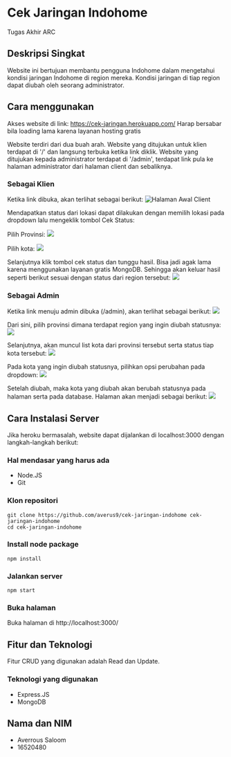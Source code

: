 # Cek Jaringan Indohome
Tugas Akhir ARC 
## Deskripsi Singkat
Website ini bertujuan membantu pengguna Indohome dalam mengetahui kondisi jaringan Indohome di region mereka. 
Kondisi jaringan di tiap region dapat diubah oleh seorang administrator.
## Cara menggunakan
Akses website di link: https://cek-jaringan.herokuapp.com/
Harap bersabar bila loading lama karena layanan hosting gratis

Website terdiri dari dua buah arah. Website yang ditujukan untuk klien terdapat di '/' dan langsung terbuka ketika link diklik. Website yang ditujukan kepada administrator
terdapat di '/admin', terdapat link pula ke halaman administrator dari halaman client dan sebaliknya.

### Sebagai Klien
Ketika link dibuka, akan terlihat sebagai berikut:
![Halaman Awal Client](blob/clientFirstOpened.jpg)

Mendapatkan status dari lokasi dapat dilakukan dengan memilih lokasi pada dropdown lalu mengeklik tombol Cek Status:

Pilih Provinsi:
![](blob/clientPilihProvinsi.jpg)

Pilih kota:
![](blob/clientPilihKota.jpg)

Selanjutnya klik tombol cek status dan tunggu hasil. Bisa jadi agak lama karena menggunakan layanan gratis MongoDB. Sehingga akan keluar
hasil seperti berikut sesuai dengan status dari region tersebut:
![](blob/clientHasil.jpg)

### Sebagai Admin
Ketika link menuju admin dibuka (/admin), akan terlihat sebagai berikut:
![](blob/adminFirstOpened.jpg)

Dari sini, pilih provinsi dimana terdapat region yang ingin diubah statusnya:
![](blob/adminPilihProvinsi.jpg)

Selanjutnya, akan muncul list kota dari provinsi tersebut serta status tiap kota tersebut:
![](blob/adminListKota.jpg)

Pada kota yang ingin diubah statusnya, pilihkan opsi perubahan pada dropdown:
![](blob/adminPilihPerubahanStatus.jpg)

Setelah diubah, maka kota yang diubah akan berubah statusnya pada halaman serta pada database. Halaman akan menjadi sebagai berikut: 
![](blob/adminUbahStatus.jpg)

## Cara Instalasi Server
Jika heroku bermasalah, website dapat dijalankan di localhost:3000 dengan langkah-langkah berikut:

### Hal mendasar yang harus ada
- Node.JS
- Git
### Klon repositori
```
git clone https://github.com/averus9/cek-jaringan-indohome cek-jaringan-indohome
cd cek-jaringan-indohome
```
### Install node package
```
npm install
```
### Jalankan server
```
npm start
```
### Buka halaman
Buka halaman di http://localhost:3000/

## Fitur dan Teknologi
Fitur CRUD yang digunakan adalah Read dan Update.
### Teknologi yang digunakan
- Express.JS
- MongoDB

## Nama dan NIM
- Averrous Saloom
- 16520480

